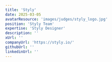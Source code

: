 ```yaml
---
title: 'Styly'
date: 2025-03-05
avatarResource: 'images/judges/styly_logo.jpg'
position: 'Styly Team'
expertise: 'Styly Designer'
description: ''
xUrl: ''
companyUrl: 'https://styly.io/'
githubUrl: ''
linkedinUrl: ''
---
```

